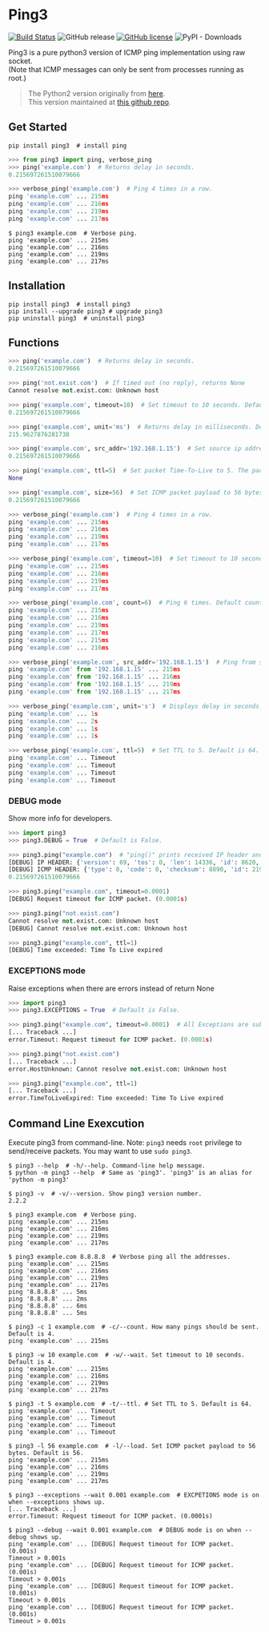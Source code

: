 # Ping3
[![Build Status](https://travis-ci.org/kyan001/ping3.svg?branch=master)](https://travis-ci.org/kyan001/ping3)
![GitHub release](https://img.shields.io/github/release/kyan001/ping3.svg)
[![GitHub license](https://img.shields.io/github/license/kyan001/ping3.svg)](https://github.com/kyan001/ping3/blob/master/LICENSE)
![PyPI - Downloads](https://img.shields.io/pypi/dm/ping3.svg)

Ping3 is a pure python3 version of ICMP ping implementation using raw socket.\
(Note that ICMP messages can only be sent from processes running as root.)

> The Python2 version originally from [here](http://github.com/samuel/python-ping).\
> This version maintained at [this github repo](https://github.com/kyan001/ping3).

## Get Started

```shell
pip install ping3  # install ping
```

```python
>>> from ping3 import ping, verbose_ping
>>> ping('example.com')  # Returns delay in seconds.
0.215697261510079666

>>> verbose_ping('example.com')  # Ping 4 times in a row.
ping 'example.com' ... 215ms
ping 'example.com' ... 216ms
ping 'example.com' ... 219ms
ping 'example.com' ... 217ms
```

```shell
$ ping3 example.com  # Verbose ping.
ping 'example.com' ... 215ms
ping 'example.com' ... 216ms
ping 'example.com' ... 219ms
ping 'example.com' ... 217ms
```

## Installation

```shell
pip install ping3  # install ping3
pip install --upgrade ping3 # upgrade ping3
pip uninstall ping3  # uninstall ping3
```

## Functions

```python
>>> ping('example.com')  # Returns delay in seconds.
0.215697261510079666

>>> ping('not.exist.com')  # If timed out (no reply), returns None
Cannot resolve not.exist.com: Unknown host

>>> ping('example.com', timeout=10)  # Set timeout to 10 seconds. Default timeout=4 for 4 seconds.
0.215697261510079666

>>> ping('example.com', unit='ms')  # Returns delay in milliseconds. Default unit='s' for seconds.
215.9627876281738

>>> ping('example.com', src_addr='192.168.1.15')  # Set source ip address for multiple interfaces. Default src_addr=None for no binding.
0.215697261510079666

>>> ping('example.com', ttl=5)  # Set packet Time-To-Live to 5. The packet is discarded if it does not reach the target host after 5 jumps. Default ttl=64.
None

>>> ping('example.com', size=56)  # Set ICMP packet payload to 56 bytes. The total ICMP packet size is 8 (header) + 56 (payload) = 64 bytes. Default size=56.
0.215697261510079666

>>> verbose_ping('example.com')  # Ping 4 times in a row.
ping 'example.com' ... 215ms
ping 'example.com' ... 216ms
ping 'example.com' ... 219ms
ping 'example.com' ... 217ms

>>> verbose_ping('example.com', timeout=10)  # Set timeout to 10 seconds. Default timeout=4 for 4 seconds.
ping 'example.com' ... 215ms
ping 'example.com' ... 216ms
ping 'example.com' ... 219ms
ping 'example.com' ... 217ms

>>> verbose_ping('example.com', count=6)  # Ping 6 times. Default count=4
ping 'example.com' ... 215ms
ping 'example.com' ... 216ms
ping 'example.com' ... 219ms
ping 'example.com' ... 217ms
ping 'example.com' ... 215ms
ping 'example.com' ... 216ms

>>> verbose_ping('example.com', src_addr='192.168.1.15')  # Ping from source IP address. Default src_addr=None
ping 'example.com' from '192.168.1.15' ... 215ms
ping 'example.com' from '192.168.1.15' ... 216ms
ping 'example.com' from '192.168.1.15' ... 219ms
ping 'example.com' from '192.168.1.15' ... 217ms

>>> verbose_ping('example.com', unit='s')  # Displays delay in seconds. Default unit="ms" for milliseconds.
ping 'example.com' ... 1s
ping 'example.com' ... 2s
ping 'example.com' ... 1s
ping 'example.com' ... 1s

>>> verbose_ping('example.com', ttl=5)  # Set TTL to 5. Default is 64.
ping 'example.com' ... Timeout
ping 'example.com' ... Timeout
ping 'example.com' ... Timeout
ping 'example.com' ... Timeout
```

### DEBUG mode

Show more info for developers.

```python
>>> import ping3
>>> ping3.DEBUG = True  # Default is False.

>>> ping3.ping("example.com")  # "ping()" prints received IP header and ICMP header.
[DEBUG] IP HEADER: {'version': 69, 'tos': 0, 'len': 14336, 'id': 8620, 'flags': 0, 'ttl': 51, 'protocol': 1, 'checksum': *, 'src_addr': *, 'dest_addr': *}
[DEBUG] ICMP HEADER: {'type': 0, 'code': 0, 'checksum': 8890, 'id': 21952, 'seq': 0}
0.215697261510079666

>>> ping3.ping("example.com", timeout=0.0001)
[DEBUG] Request timeout for ICMP packet. (0.0001s)

>>> ping3.ping("not.exist.com")
Cannot resolve not.exist.com: Unknown host
[DEBUG] Cannot resolve not.exist.com: Unknown host

>>> ping3.ping("example.com", ttl=1)
[DEBUG] Time exceeded: Time To Live expired
```

### EXCEPTIONS mode

Raise exceptions when there are errors instead of return None

```python
>>> import ping3
>>> ping3.EXCEPTIONS = True  # Default is False.

>>> ping3.ping("example.com", timeout=0.0001)  # All Exceptions are subclasses of PingError
[... Traceback ...]
error.Timeout: Request timeout for ICMP packet. (0.0001s)

>>> ping3.ping("not.exist.com")
[... Traceback ...]
error.HostUnknown: Cannot resolve not.exist.com: Unknown host

>>> ping3.ping("example.com", ttl=1)
[... Traceback ...]
error.TimeToLiveExpired: Time exceeded: Time To Live expired
```

## Command Line Exexcution

Execute ping3 from command-line.
Note: `ping3` needs `root` privilege to send/receive packets. You may want to use `sudo ping3`.

```shell
$ ping3 --help  # -h/--help. Command-line help message.
$ python -m ping3 --help  # Same as 'ping3'. 'ping3' is an alias for 'python -m ping3'

$ ping3 -v  # -v/--version. Show ping3 version number.
2.2.2

$ ping3 example.com  # Verbose ping.
ping 'example.com' ... 215ms
ping 'example.com' ... 216ms
ping 'example.com' ... 219ms
ping 'example.com' ... 217ms

$ ping3 example.com 8.8.8.8  # Verbose ping all the addresses.
ping 'example.com' ... 215ms
ping 'example.com' ... 216ms
ping 'example.com' ... 219ms
ping 'example.com' ... 217ms
ping '8.8.8.8' ... 5ms
ping '8.8.8.8' ... 2ms
ping '8.8.8.8' ... 6ms
ping '8.8.8.8' ... 5ms

$ ping3 -c 1 example.com  # -c/--count. How many pings should be sent. Default is 4.
ping 'example.com' ... 215ms

$ ping3 -w 10 example.com  # -w/--wait. Set timeout to 10 seconds. Default is 4.
ping 'example.com' ... 215ms
ping 'example.com' ... 216ms
ping 'example.com' ... 219ms
ping 'example.com' ... 217ms

$ ping3 -t 5 example.com  # -t/--ttl. # Set TTL to 5. Default is 64.
ping 'example.com' ... Timeout
ping 'example.com' ... Timeout
ping 'example.com' ... Timeout
ping 'example.com' ... Timeout

$ ping3 -l 56 example.com  # -l/--load. Set ICMP packet payload to 56 bytes. Default is 56.
ping 'example.com' ... 215ms
ping 'example.com' ... 216ms
ping 'example.com' ... 219ms
ping 'example.com' ... 217ms

$ ping3 --exceptions --wait 0.001 example.com  # EXCPETIONS mode is on when --exceptions shows up.
[... Traceback ...]
error.Timeout: Request timeout for ICMP packet. (0.0001s)

$ ping3 --debug --wait 0.001 example.com  # DEBUG mode is on when --debug shows up.
ping 'example.com' ... [DEBUG] Request timeout for ICMP packet. (0.001s)
Timeout > 0.001s
ping 'example.com' ... [DEBUG] Request timeout for ICMP packet. (0.001s)
Timeout > 0.001s
ping 'example.com' ... [DEBUG] Request timeout for ICMP packet. (0.001s)
Timeout > 0.001s
ping 'example.com' ... [DEBUG] Request timeout for ICMP packet. (0.001s)
Timeout > 0.001s
```
